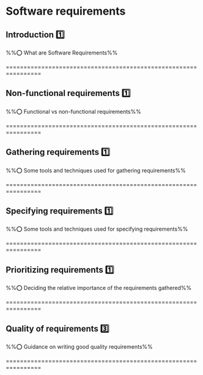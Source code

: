<link rel="stylesheet" href="{{baseUrl}}/css/textbook.css">

<div class="website-content">

# Software requirements


## Introduction :one:

%%:o: What are Software Requirements%%

<panel type="seamless" alt="definition">
  <span slot="header"> ================================================================
  </span>
  <include src="introduction/index.md#main" />
</panel>

<!-- ------------------------------------------------------------------------------------------------- -->

## Non-functional requirements :one:

%%:o: Functional vs non-functional requirements%%

<panel type="seamless" alt="non-functional">
  <span slot="header"> ================================================================
  </span>
  <include src="non-functional/index.md#main" />
</panel>

<!-- ------------------------------------------------------------------------------------------------- -->

## Gathering requirements :one:

%%:o: Some tools and techniques used for gathering requirements%%

<panel type="seamless" alt="gathering">
  <span slot="header"> ================================================================
  </span>
  <include src="gathering/index.md" />
</panel>

<!-- ------------------------------------------------------------------------------------------------- -->

## Specifying requirements :one:

%%:o: Some tools and techniques used for specifying requirements%%

<panel type="seamless" alt="specifying">
  <span slot="header"> ================================================================
  </span>
  <include src="specifying/index.md" />
</panel>

<!-- ------------------------------------------------------------------------------------------------- -->

## Prioritizing requirements :one:

%%:o: Deciding the relative importance of the requirements gathered%%

<panel type="seamless" alt="prioritizing" >
  <span slot="header"> ================================================================
  </span>
  <include src="prioritizing/index.md#main" />
</panel>

<!-- ------------------------------------------------------------------------------------------------- -->

## Quality of requirements :three:

%%:o: Guidance on writing good quality requirements%%

<panel type="seamless" alt="quality" >
  <span slot="header"> ================================================================
  </span>
  <include src="quality/index.md#main" />
</panel>

</div>
